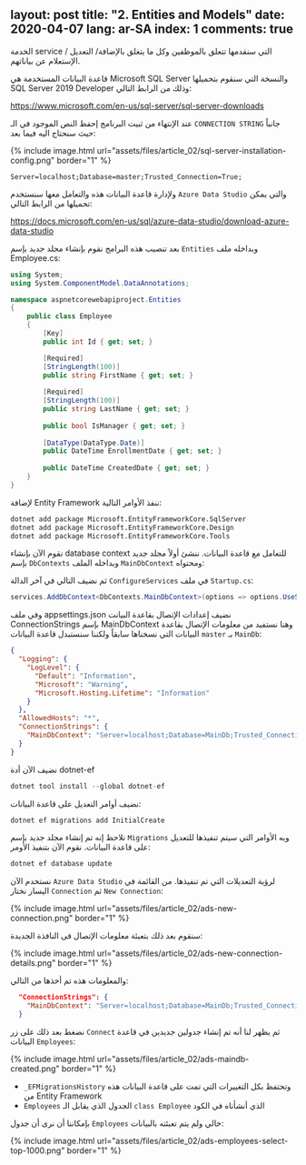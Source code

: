 
layout: post
title: "2. Entities and Models"
date: 2020-04-07
lang: ar-SA
index: 1
comments: true
---

الخدمة service التي سنقدمها تتعلق بالموظفين وكل ما يتغلق بالإضافة/ التعديل / الإستعلام عن بياناتهم. 

قاعدة البيانات المستخدمة هي Microsoft SQL Server والنسخة التي سنقوم بتحميلها SQL Server 2019 Developer وذلك من الرابط التالي:

<https://www.microsoft.com/en-us/sql-server/sql-server-downloads>

عند الإنتهاء من ثبيت البرنامج إحفظ النص الموجود في الـ `CONNECTION STRING` جانباً حيث سنحتاج اليه فيما بعد:

{% include image.html url="assets/files/article_02/sql-server-installation-config.png" border="1" %}

`Server=localhost;Database=master;Trusted_Connection=True;`

ولإدارة قاعدة البيانات هذه والتعامل معها سنستخدم `Azure Data Studio` والتي يمكن تحميلها من الرابط التالي:

<https://docs.microsoft.com/en-us/sql/azure-data-studio/download-azure-data-studio>



بعد تنصيب هذه البرامج نقوم بإنشاء مجلد جديد بإسم `Entities` وبداخله ملف Employee.cs:

```csharp
using System;
using System.ComponentModel.DataAnnotations;

namespace aspnetcorewebapiproject.Entities
{
    public class Employee
    {
        [Key]
        public int Id { get; set; }

        [Required]
        [StringLength(100)]
        public string FirstName { get; set; }
        
        [Required]
        [StringLength(100)]
        public string LastName { get; set; }
        
        public bool IsManager { get; set; }
        
        [DataType(DataType.Date)]
        public DateTime EnrollmentDate { get; set; }
        
        public DateTime CreatedDate { get; set; }
    }
}
```

لإضافة Entity Framework ننفذ الأوامر التالية:

```bash
dotnet add package Microsoft.EntityFrameworkCore.SqlServer
dotnet add package Microsoft.EntityFrameworkCore.Design
dotnet add package Microsoft.EntityFrameworkCore.Tools
```

نقوم الآن بإنشاء database context للتعامل مع قاعدة البيانات. ننشئ أولاً مجلد جديد بإسم `DbContexts` وبداخله الملف `MainDbContext` ومحتواه:

ثم نضيف التالي في آخر الدالة `ConfigureServices` في ملف `Startup.cs`:

```csharp
services.AddDbContext<DbContexts.MainDbContext>(options => options.UseSqlServer(Configuration.GetConnectionString("MainDbContext")));
```

وفي ملف appsettings.json نضيف إعدادات الإتصال بقاعدة البيانت ConnectionStrings بإسم MainDbContext وهنا نستفيد من معلومات الإتصال بقاعدة البيانات التي نسخناها سابقاً ولكننا سنستبدل قاعدة البيانات `master` بـ `MainDb`:

```json
{
  "Logging": {
    "LogLevel": {
      "Default": "Information",
      "Microsoft": "Warning",
      "Microsoft.Hosting.Lifetime": "Information"
    }
  },
  "AllowedHosts": "*",
  "ConnectionStrings": {
    "MainDbContext": "Server=localhost;Database=MainDb;Trusted_Connection=True;"
  }    
}
```

نضيف الآن أدة dotnet-ef

```csharp
dotnet tool install --global dotnet-ef
```

نضيف أوامر التعديل على قاعدة البيانات:

```csharp
dotnet ef migrations add InitialCreate
```

نلاحظ إنه تم إنشاء مجلد جديد بإسم `Migrations` وبه الأوامر التي سيتم تنفيذها للتعديل على قاعدة البيانات. نقوم الآن بتنفيذ الأومر:

```csharp
dotnet ef database update
```

نستخدم الآن `Azure Data Studio` لرؤية التعديلات التي تم تنفيذها. من القائمة في اليسار نختار `Connection` ثم `New Connection`:

{% include image.html url="assets/files/article_02/ads-new-connection.png" border="1" %}

سنقوم بعد ذلك بتعبئة معلومات الإتصال فى النافذة الجديدة:

{% include image.html url="assets/files/article_02/ads-new-connection-details.png" border="1" %}

والمعلومات هذه تم أخذها من التالي:

```json
  "ConnectionStrings": {
    "MainDbContext": "Server=localhost;Database=MainDb;Trusted_Connection=True;"
  }   
```

نضغط بعد ذلك على زر `Connect` ثم يظهر لنا أنه تم إنشاء جدولين جديدين في قاعدة البيانات `Employees`:

{% include image.html url="assets/files/article_02/ads-maindb-created.png" border="1" %}

* `_EFMigrationsHistory` وتحتفظ بكل التغييرات التي تمت على قاعدة البيانات هذه من Entity Framework
* `Employees` الجدول الذي يقابل الـ `class Employee` الذي أنشأناه في الكود

بإمكاننا أن نرى أن جدول `Employees` خالي ولم يتم تعبئته بالبيانات:

{% include image.html url="assets/files/article_02/ads-employees-select-top-1000.png" border="1" %}

